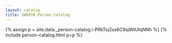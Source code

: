 ```yaml
---
layout: catalog
title: SWERIK Person Catalog
---
```

{% assign p = site.data._person-catalog.i-PRkToj2ss6C9sjWtUtqNNh %}
{% include person-catalog.html p=p %}

